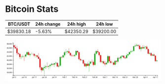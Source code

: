 # Bitcoin Stats

BTC/USDT|24h change|24h high|24h low|
|---|---|---|---|
|$39830.18|-5.63%|$42350.29|$39200.00|

<img src="./chart.svg">
